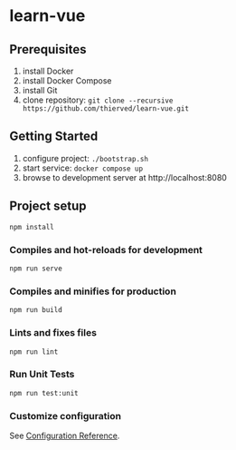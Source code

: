 # learn-vue

## Prerequisites
1. install Docker
1. install Docker Compose
1. install Git
1. clone repository: `git clone --recursive https://github.com/thierved/learn-vue.git`

## Getting Started
1. configure project: `./bootstrap.sh`
1. start service: `docker compose up`
1. browse to development server at http://localhost:8080

## Project setup
```
npm install
```

### Compiles and hot-reloads for development
```
npm run serve
```

### Compiles and minifies for production
```
npm run build
```

### Lints and fixes files
```
npm run lint
```

### Run Unit Tests
```
npm run test:unit
```

### Customize configuration
See [Configuration Reference](https://cli.vuejs.org/config/).
